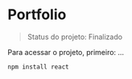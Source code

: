 <h1>Portfolio</h1>

> Status do projeto: Finalizado

Para acessar o projeto, primeiro: ...

```
npm install react
```
